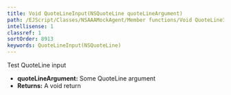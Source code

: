 ```yaml
---
title: Void QuoteLineInput(NSQuoteLine quoteLineArgument)
path: /EJScript/Classes/NSAAAMockAgent/Member functions/Void QuoteLineInput(NSQuoteLine p_0)
intellisense: 1
classref: 1
sortOrder: 8913
keywords: QuoteLineInput(NSQuoteLine)
---
```



Test QuoteLine input



* **quoteLineArgument:** Some QuoteLine argument
* **Returns:** A void return


